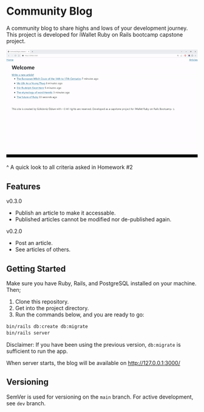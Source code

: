 # Community Blog

A community blog to share highs and lows of your development journey. This project is developed for iWallet Ruby on Rails bootcamp capstone project.

![Demo of the project plays as a gif file.](.github/demo-hw2.gif)

^ A quick look to all criteria asked in Homework #2

## Features
v0.3.0
- Publish an article to make it accessable.
- Published articles cannot be modified nor de-published again.

v0.2.0
- Post an article.
- See articles of others.

## Getting Started

Make sure you have Ruby, Rails, and PostgreSQL installed on your machine. Then;

1. Clone this repository.
2. Get into the project directory.
3. Run the commands below, and you are ready to go:
```bash
bin/rails db:create db:migrate
bin/rails server
```

Disclaimer: If you have been using the previous version, `db:migrate` is sufficient to run the app.

When server starts, the blog will be available on http://127.0.0.1:3000/

## Versioning

SemVer is used for versioning on the `main` branch. For active development, see `dev` branch.
